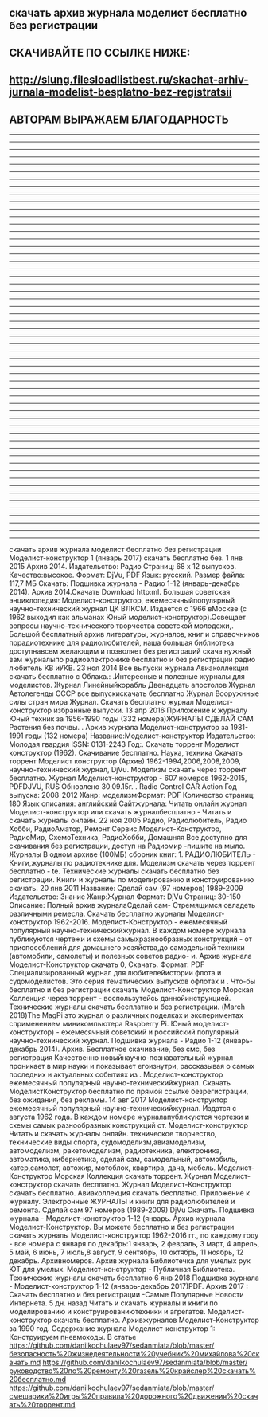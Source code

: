 скачать архив журнала моделист бесплатно без регистрации
--------------------------------------------------
СКАЧИВАЙТЕ ПО ССЫЛКЕ НИЖЕ:
--------------------------------------------------
http://slung.filesloadlistbest.ru/skachat-arhiv-jurnala-modelist-besplatno-bez-registratsii
--------------------------------------------------
АВТОРАМ ВЫРАЖАЕМ БЛАГОДАРНОСТЬ
--------------------------------------------------
--------------------------------------------------
--------------------------------------------------
--------------------------------------------------
--------------------------------------------------
--------------------------------------------------
--------------------------------------------------
--------------------------------------------------
--------------------------------------------------
--------------------------------------------------
--------------------------------------------------
--------------------------------------------------
--------------------------------------------------
--------------------------------------------------
--------------------------------------------------
--------------------------------------------------
--------------------------------------------------
--------------------------------------------------
--------------------------------------------------
--------------------------------------------------
--------------------------------------------------
--------------------------------------------------
--------------------------------------------------
--------------------------------------------------
--------------------------------------------------
--------------------------------------------------
--------------------------------------------------
--------------------------------------------------
--------------------------------------------------
--------------------------------------------------
--------------------------------------------------
--------------------------------------------------
--------------------------------------------------
--------------------------------------------------
--------------------------------------------------
--------------------------------------------------
--------------------------------------------------
--------------------------------------------------
--------------------------------------------------
--------------------------------------------------
--------------------------------------------------
--------------------------------------------------
--------------------------------------------------
--------------------------------------------------
--------------------------------------------------
--------------------------------------------------
--------------------------------------------------
--------------------------------------------------
--------------------------------------------------
--------------------------------------------------
--------------------------------------------------
--------------------------------------------------
--------------------------------------------------
--------------------------------------------------
--------------------------------------------------
--------------------------------------------------
скачать архив журнала моделист бесплатно без регистрации Моделист-конструктор 1 (январь 2017) скачать бесплатно без. 1 янв 2015  Архив 2014. Издательство: Радио Страниц: 68 х 12 выпусков. Качество:высокое. Формат: DjVu, PDF Язык: русский. Размер файла: 117,7 МБ Скачать: Подшивка журнала - Радио 1-12 (январь-декабрь 2014). Архив 2014.Скачать  Download   http:ml. Большая советская энциклопедия: Моделист-конструктор, ежемесячныйпопулярный научно-технический журнал ЦК ВЛКСМ. Издается с 1966 вМоскве (с 1962 выходил как альманах Юный моделист-конструктор).Освещает вопросы научно-технического творчества советской молодежи,. Большой бесплатный архив литературы, журналов, книг и справочников порадиотехнике для радиолюбителей, наша большая библиотека доступнавсем желающим и позволяет без регистраций скача нужный вам  журналыпо радиоэлектронике бесплатно и без регистрации радио любитель КВ иУКВ. 23 ноя 2014  Все выпуски журнала Авиаколлекция скачать бесплатно с Облака.: .Интересные и полезные журналы для моделистов. Журнал Линейныйкорабль Двенадцать апостолов Журнал Автолегенды СССР все выпускискачать бесплатно Журнал Вооружнные силы стран мира Журнал. Скачать бесплатно журнал Моделист-конструктор избранные выпуски. 13 апр 2016  Приложение к журналу Юный техник за 1956-1990 годы (332 номера)ЖУРНАЛЫ  СДЕЛАЙ САМ  Растения без почвы. . Архив журнала Моделист-конструктор за 1981-1991 годы (132 номера) Название:Моделист-конструктор Издательство: Молодая гвардия ISSN: 0131-2243 Год:. Скачать торрент Моделист конструктор (1962). Скачивание бесплатно. Наука, техника  Скачать торрент Моделист конструктор (Архив) 1962-1994,2006,2008,2009, научно-технический журнал, DjVu. Моделизм скачать через торрент бесплатно.  Журнал Моделист-конструктор - 607 номеров 1962-2015, PDFDJVU, RUS Обновлено 30.09.15г. . Radio Control CAR Action Год выпуска: 2008-2012 Жанр: моделизмФормат: PDF Количество страниц: 180 Язык описания: английский Сайтжурнала:
Читать онлайн журнал Моделист-конструктор или скачать журналбесплатно - Читать и скачать журналы онлайн. 22 ноя 2005  Радио, Радиолюбитель, Радио Хобби, РадиоАматор, Ремонт  Сервис,Моделист-Конструктор, РадиоМир, СхемоТехника, РадиоХобби, Домашняя Все доступно для скачивания без регистрации, доступ на Радиомир -пишите на мыло. Журналы  В одном архиве (100МБ) сборник книг: 1. РАДИОЛЮБИТЕЛЬ - Книги,журналы по радиотехнике для. Моделизм скачать через торрент бесплатно - te. Технические журналы скачать бесплатно без регистрации. Книги и журналы по моделированию и конструированию скачать. 20 янв 2011  Название: Сделай сам (97 номеров) 1989-2009 Издательство: Знание Жанр:Журнал Формат: DjVu Страниц: 30-150 Описание: Полный архив журналаСделай сам- Стремящимся овладеть различными ремесла. Скачать бесплатно журналы Моделист-конструктор 1962-2016. Моделист-Конструктор - ежемесячный популярный научно-техническийжурнал. В каждом номере журнала публикуются чертежи и схемы самыхразнообразных конструкций - от приспособлений для домашнего хозяйства,до самодельной техники (автомобили, самолеты) и полезных советов радио- и. Архив журнала Моделист-Конструктор скачать
0, Скачать. Формат: PDF Специализированный журнал для любителейистории флота и судомоделистов. Это серия тематических выпусков офлотах и . Что-бы бесплатно и без регистрации скачать Моделист-Конструктор  Морская Коллекция через торрент - воспользутейсь даннойинструкцией. Технические журналы скачать бесплатно и без регистрации.  (March 2018)The MagPi  это журнал о различных поделках и экспериментах сприменением миникомпьютера Raspberry Pi.  Юный моделист-конструктор) - ежемесячный советский и российский популярный научно-технический журнал. Подшивка журнала - Радио 1-12 (январь-декабрь 2014). Архив. Бесплатное скачивание, без смс, без регистрация  Качественно новыйнаучно-познавательный журнал проникает в мир науки и показывает егоизнутри, рассказывая о самых последних и актуальных событиях из . Моделист-конструктор  ежемесячный популярный научно-техническийжурнал. Скачать МоделистКонструктор бесплатно по прямой ссылке безрегистрации, без ожидания, без рекламы. 14 авг 2017  Моделист-конструктор  ежемесячный популярный научно-техническийжурнал. Издатся с августа 1962 года. В каждом номере журналапубликуются чертежи и схемы самых разнообразных конструкций  от. Моделист-конструктор Читать и скачать журналы онлайн. техническое творчество, технические виды спорта, судомоделизм,авиамоделизм, автомоделизм, ракетомоделизм, радиотехника, електроника, автоматика, кибернетика, сделай сам, самодельный, автомобиль, катер,самолет, автожир, мотоблок, квартира, дача, мебель. Моделист-Конструктор  Морская Коллекция скачать торрент. Журнал Моделист-конструктор скачать бесплатно.
Журнал Моделист-Конструктор скачать бесплатно. Авиаколлекция скачать бесплатно. Приложение к журналу. Электронные ЖУРНАЛЫ и книги для радиолюбителей и ремонта. Сделай сам 97 номеров (1989-2009) DjVu    Скачать. Подшивка журнала - Моделист-конструктор 1-12 (январь. Архив журнала Моделист-Конструктор. Вы можете бесплатно и без регистрации скачать журналы Моделист-конструктор 1962-2016 гг., по каждому году - все номера с января по декабрь:1 январь, 2 февраль, 3 март, 4 апрель, 5 май, 6 июнь, 7 июль,8 август, 9 сентябрь, 10 октябрь, 11 ноябрь, 12 декабрь. Архивномеров. Архив журнала Библиотечка для умелых рук  ЮТ для умелых. Моделист-конструктор - Публичная Библиотека. Технические журналы скачать бесплатно
6 янв 2018  Подшивка журнала - Моделист-конструктор 1-12 (январь-декабрь 2017)PDF. Архив 2017  : Скачать бесплатно и без регистрации -Самые Популярные Новости Интернета. 5 дн. назад  Читать и скачать журналы и книги по моделированию и конструированиютехники и агрегатов. Моделист-конструктор скачать бесплатно.  Архивжурналов Моделист-Конструктор за 1990 год. Содержание журнала Моделист-конструктор 1: Конструируем пневмоходы. В статье
https://github.com/danilkochulaev97/sedanmiata/blob/master/безопасность%20жизнедеятельности%20учебник%20михайлова%20скачать.md
https://github.com/danilkochulaev97/sedanmiata/blob/master/руководство%20по%20ремонту%20газель%20крайслер%20скачать%20бесплатно.md
https://github.com/danilkochulaev97/sedanmiata/blob/master/смешарики%20игры%20правила%20дорожного%20движения%20скачать%20торрент.md